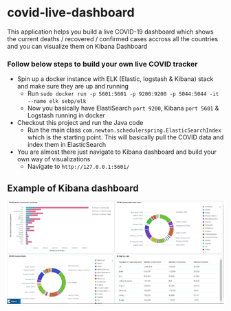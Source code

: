 # covid-live-dashboard

This application helps you build a live COVID-19 dashboard which shows the current deaths / recovered / confirmed cases accross all the countries and you can visualize them on Kibana Dashboard

### Follow below steps to build your own live COVID tracker 

- Spin up a docker instance with ELK (Elastic, logstash & Kibana) stack and make sure they are up and running
    - Run `sudo docker run -p 5601:5601 -p 9200:9200 -p 5044:5044 -it --name elk sebp/elk`
    - Now you basically have ElastiSearch `port 9200`, Kibana `port 5601` & Logstash running in docker  
- Checkout this project and run the Java code
    - Run the main class `com.newton.schedulerspring.ElasticSearchIndex` which is the starting point. This will basically pull the COVID data and index them in ElasticSearch
- You are almost there just navigate to Kibana dashboard and build your own way of visualizations
    - Navigate to `http://127.0.0.1:5601/` 

## Example of Kibana dashboard 

![alt text](https://github.com/Udaykiranreddy0608/covid-live-dashboard/blob/master/src/main/resources/covid.PNG?raw=true)
 